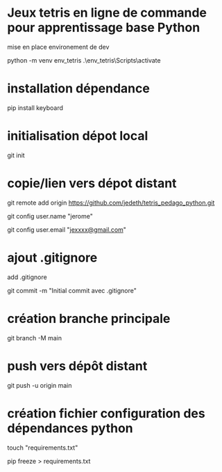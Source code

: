 # Jeux tetris en ligne de commande pour apprentissage base Python
mise en place environement de dev

python -m venv env_tetris
.\env_tetris\Scripts\activate

# installation dépendance

pip install keyboard

# initialisation dépot local

git init

# copie/lien vers dépot distant

git remote add origin https://github.com/jedeth/tetris_pedago_python.git

git config user.name "jerome"

git config user.email "jexxxx@gmail.com"

# ajout .gitignore

add .gitignore

git commit -m "Initial commit avec .gitignore"

# création branche principale

git branch -M main

# push vers dépôt distant

git push -u origin main

# création fichier configuration des dépendances python

touch "requirements.txt"

pip freeze > requirements.txt



